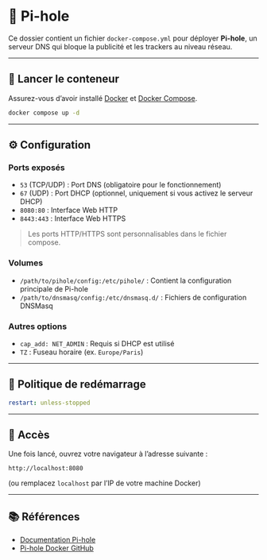 # 🧿 Pi-hole

Ce dossier contient un fichier `docker-compose.yml` pour déployer **Pi-hole**, un serveur DNS qui bloque la publicité et les trackers au niveau réseau.

---

## 🚀 Lancer le conteneur

Assurez-vous d’avoir installé [Docker](https://www.docker.com/) et [Docker Compose](https://docs.docker.com/compose/).

```bash
docker compose up -d
```

---

## ⚙️ Configuration

### Ports exposés

- `53` (TCP/UDP) : Port DNS (obligatoire pour le fonctionnement)
- `67` (UDP) : Port DHCP (optionnel, uniquement si vous activez le serveur DHCP)
- `8080:80` : Interface Web HTTP
- `8443:443` : Interface Web HTTPS

> Les ports HTTP/HTTPS sont personnalisables dans le fichier compose.

### Volumes

- `/path/to/pihole/config:/etc/pihole/` : Contient la configuration principale de Pi-hole
- `/path/to/dnsmasq/config:/etc/dnsmasq.d/` : Fichiers de configuration DNSMasq

### Autres options

- `cap_add: NET_ADMIN` : Requis si DHCP est utilisé
- `TZ` : Fuseau horaire (ex. `Europe/Paris`)

---

## 🔁 Politique de redémarrage

```yaml
restart: unless-stopped
```

---

## 📍 Accès

Une fois lancé, ouvrez votre navigateur à l’adresse suivante :

```
http://localhost:8080
```

(ou remplacez `localhost` par l’IP de votre machine Docker)

---

## 📚 Références

- [Documentation Pi-hole](https://docs.pi-hole.net/)
- [Pi-hole Docker GitHub](https://github.com/pi-hole/docker-pi-hole)
